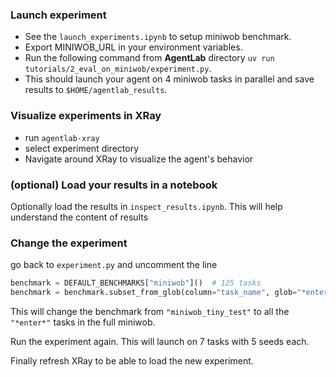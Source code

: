### Launch experiment
* See the `launch_experiments.ipynb` to setup miniwob benchmark.
* Export MINIWOB_URL in your environment variables.
* Run the following command from **AgentLab** directory `uv run tutorials/2_eval_on_miniwob/experiment.py`.
* This should launch your agent on 4 miniwob tasks in parallel and save results to `$HOME/agentlab_results`.


### Visualize experiments in XRay
* run `agentlab-xray`
* select experiment directory
* Navigate around XRay to visualize the agent's behavior

### (optional) Load your results in a notebook
Optionally load the results in `inspect_results.ipynb`.
This will help understand the content of results

### Change the experiment
go back to `experiment.py` and uncomment the line 
```python
benchmark = DEFAULT_BENCHMARKS["miniwob"]()  # 125 tasks
benchmark = benchmark.subset_from_glob(column="task_name", glob="*enter*")
```
This will change the benchmark from `"miniwob_tiny_test"` to all the `"*enter*"` tasks in the full miniwob.

Run the experiment again. This will launch on 7 tasks with 5 seeds each.

Finally refresh XRay to be able to load the new experiment.